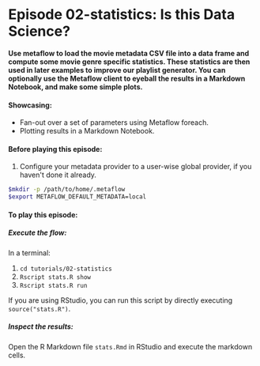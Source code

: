 # Episode 02-statistics: Is this Data Science?

**Use metaflow to load the movie metadata CSV file into a data frame and compute some movie genre specific statistics. These statistics are then used in
later examples to improve our playlist generator. You can optionally use the
Metaflow client to eyeball the results in a Markdown Notebook, and make some simple
plots.**

#### Showcasing:
- Fan-out over a set of parameters using Metaflow foreach.
- Plotting results in a Markdown Notebook.

#### Before playing this episode:
1. Configure your metadata provider to a user-wise global provider, if you haven't done it already. 
```bash
$mkdir -p /path/to/home/.metaflow
$export METAFLOW_DEFAULT_METADATA=local
```

#### To play this episode:
##### Execute the flow:
In a terminal:
1. ```cd tutorials/02-statistics```
2. ```Rscript stats.R show```
3. ```Rscript stats.R run```

If you are using RStudio, you can run this script by directly executing `source("stats.R")`.

##### Inspect the results:
Open the R Markdown file ```stats.Rmd``` in RStudio and execute the markdown cells.